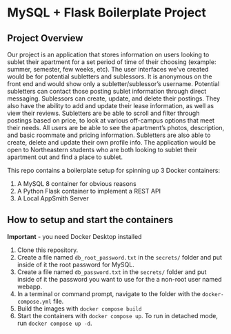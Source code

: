 # MySQL + Flask Boilerplate Project

## Project Overview 
Our project is an application that stores information on users looking to sublet their apartment for a set period of time of their choosing (example: summer, semester, few weeks, etc). The user interfaces we've created would be for potential subletters and sublessors. It is anonymous on the front end and would show only a subletter/sublessor’s username. Potential subletters can contact those posting sublet information through direct messaging. Sublessors can create, update, and delete their postings. They also have the ability to add and update their lease information, as well as view their reviews. Subletters are be able to scroll and filter through postings based on price, to look at various off-campus options that meet their needs. All users are be able to see the apartment’s photos, description, and basic roommate and pricing information. Subletters are also able to create, delete and update their own profile info. The application would be open to Northeastern students who are both looking to sublet their apartment out and find a place to sublet. 


This repo contains a boilerplate setup for spinning up 3 Docker containers: 
1. A MySQL 8 container for obvious reasons
1. A Python Flask container to implement a REST API
1. A Local AppSmith Server

## How to setup and start the containers
**Important** - you need Docker Desktop installed

1. Clone this repository.  
1. Create a file named `db_root_password.txt` in the `secrets/` folder and put inside of it the root password for MySQL. 
1. Create a file named `db_password.txt` in the `secrets/` folder and put inside of it the password you want to use for the a non-root user named webapp. 
1. In a terminal or command prompt, navigate to the folder with the `docker-compose.yml` file.  
1. Build the images with `docker compose build`
1. Start the containers with `docker compose up`.  To run in detached mode, run `docker compose up -d`. 




